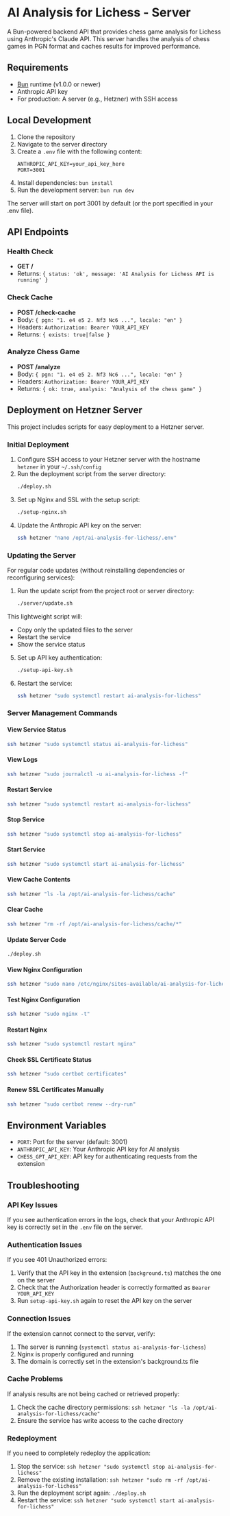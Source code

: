 # AI Analysis for Lichess - Server

A Bun-powered backend API that provides chess game analysis for Lichess using Anthropic's Claude API. This server handles the analysis of chess games in PGN format and caches results for improved performance.

## Requirements

- [Bun](https://bun.sh/) runtime (v1.0.0 or newer)
- Anthropic API key
- For production: A server (e.g., Hetzner) with SSH access

## Local Development

1. Clone the repository
2. Navigate to the server directory
3. Create a `.env` file with the following content:
   ```
   ANTHROPIC_API_KEY=your_api_key_here
   PORT=3001
   ```
4. Install dependencies: `bun install`
5. Run the development server: `bun run dev`

The server will start on port 3001 by default (or the port specified in your .env file).

## API Endpoints

### Health Check
- **GET /**
- Returns: `{ status: 'ok', message: 'AI Analysis for Lichess API is running' }`

### Check Cache
- **POST /check-cache**
- Body: `{ pgn: "1. e4 e5 2. Nf3 Nc6 ...", locale: "en" }`
- Headers: `Authorization: Bearer YOUR_API_KEY`
- Returns: `{ exists: true|false }`

### Analyze Chess Game
- **POST /analyze**
- Body: `{ pgn: "1. e4 e5 2. Nf3 Nc6 ...", locale: "en" }`
- Headers: `Authorization: Bearer YOUR_API_KEY`
- Returns: `{ ok: true, analysis: "Analysis of the chess game" }`

## Deployment on Hetzner Server

This project includes scripts for easy deployment to a Hetzner server.

### Initial Deployment

1. Configure SSH access to your Hetzner server with the hostname `hetzner` in your `~/.ssh/config`
2. Run the deployment script from the server directory:
   ```bash
   ./deploy.sh
   ```
3. Set up Nginx and SSL with the setup script:
   ```bash
   ./setup-nginx.sh
   ```
4. Update the Anthropic API key on the server:
   ```bash
   ssh hetzner "nano /opt/ai-analysis-for-lichess/.env"
   ```

### Updating the Server

For regular code updates (without reinstalling dependencies or reconfiguring services):

1. Run the update script from the project root or server directory:
   ```bash
   ./server/update.sh
   ```

This lightweight script will:
- Copy only the updated files to the server
- Restart the service
- Show the service status
5. Set up API key authentication:
   ```bash
   ./setup-api-key.sh
   ```
6. Restart the service:
   ```bash
   ssh hetzner "sudo systemctl restart ai-analysis-for-lichess"
   ```

### Server Management Commands

#### View Service Status
```bash
ssh hetzner "sudo systemctl status ai-analysis-for-lichess"
```

#### View Logs
```bash
ssh hetzner "sudo journalctl -u ai-analysis-for-lichess -f"
```

#### Restart Service
```bash
ssh hetzner "sudo systemctl restart ai-analysis-for-lichess"
```

#### Stop Service
```bash
ssh hetzner "sudo systemctl stop ai-analysis-for-lichess"
```

#### Start Service
```bash
ssh hetzner "sudo systemctl start ai-analysis-for-lichess"
```

#### View Cache Contents
```bash
ssh hetzner "ls -la /opt/ai-analysis-for-lichess/cache"
```

#### Clear Cache
```bash
ssh hetzner "rm -rf /opt/ai-analysis-for-lichess/cache/*"
```

#### Update Server Code
```bash
./deploy.sh
```

#### View Nginx Configuration
```bash
ssh hetzner "sudo nano /etc/nginx/sites-available/ai-analysis-for-lichess"
```

#### Test Nginx Configuration
```bash
ssh hetzner "sudo nginx -t"
```

#### Restart Nginx
```bash
ssh hetzner "sudo systemctl restart nginx"
```

#### Check SSL Certificate Status
```bash
ssh hetzner "sudo certbot certificates"
```

#### Renew SSL Certificates Manually
```bash
ssh hetzner "sudo certbot renew --dry-run"
```

## Environment Variables

- `PORT`: Port for the server (default: 3001)
- `ANTHROPIC_API_KEY`: Your Anthropic API key for AI analysis
- `CHESS_GPT_API_KEY`: API key for authenticating requests from the extension

## Troubleshooting

### API Key Issues
If you see authentication errors in the logs, check that your Anthropic API key is correctly set in the `.env` file on the server.

### Authentication Issues
If you see 401 Unauthorized errors:
1. Verify that the API key in the extension (`background.ts`) matches the one on the server
2. Check that the Authorization header is correctly formatted as `Bearer YOUR_API_KEY`
3. Run `setup-api-key.sh` again to reset the API key on the server

### Connection Issues
If the extension cannot connect to the server, verify:
1. The server is running (`systemctl status ai-analysis-for-lichess`)
2. Nginx is properly configured and running
3. The domain is correctly set in the extension's background.ts file

### Cache Problems
If analysis results are not being cached or retrieved properly:
1. Check the cache directory permissions: `ssh hetzner "ls -la /opt/ai-analysis-for-lichess/cache"`
2. Ensure the service has write access to the cache directory

### Redeployment
If you need to completely redeploy the application:
1. Stop the service: `ssh hetzner "sudo systemctl stop ai-analysis-for-lichess"`
2. Remove the existing installation: `ssh hetzner "sudo rm -rf /opt/ai-analysis-for-lichess"`
3. Run the deployment script again: `./deploy.sh`
4. Restart the service: `ssh hetzner "sudo systemctl start ai-analysis-for-lichess"`

